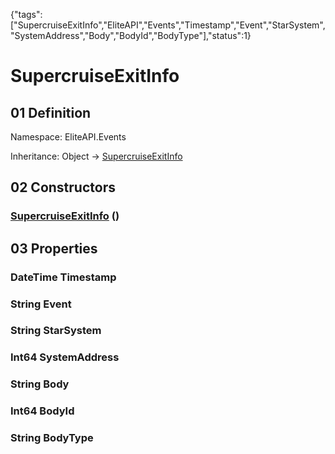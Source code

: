 {"tags":["SupercruiseExitInfo","EliteAPI","Events","Timestamp","Event","StarSystem","SystemAddress","Body","BodyId","BodyType"],"status":1}

# SupercruiseExitInfo

## 01 Definition

Namespace: <span class='code'>EliteAPI.Events</span>

Inheritance: <span class='code'>Object</span> → <span class='code'>[SupercruiseExitInfo](../../EliteAPI/Events/SupercruiseExitInfo.html)</span>

## 02 Constructors

### <span class='code'>[SupercruiseExitInfo](../../EliteAPI/Events/SupercruiseExitInfo.html)</span> ()

## 03 Properties

### <span class='code'>DateTime</span> Timestamp

### <span class='code'>String</span> Event

### <span class='code'>String</span> StarSystem

### <span class='code'>Int64</span> SystemAddress

### <span class='code'>String</span> Body

### <span class='code'>Int64</span> BodyId

### <span class='code'>String</span> BodyType

